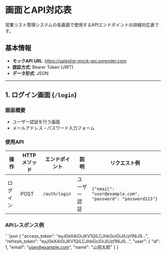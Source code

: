 # 画面とAPI対応表

営業リスト管理システムの各画面で使用するAPIエンドポイントの詳細対応表です。

## 基本情報

- **モックAPI URL**: https://saleslist-mock-api.onrender.com
- **認証方式**: Bearer Token (JWT)
- **データ形式**: JSON

---

## 1. ログイン画面 (`/login`)

### 画面概要
- ユーザー認証を行う画面
- メールアドレス・パスワード入力フォーム

### 使用API

| 操作 | HTTP メソッド | エンドポイント | 説明 | リクエスト例 |
|------|---------------|---------------|------|-------------|
| ログイン | POST | `/auth/login` | ユーザー認証 | `{"email": "user@example.com", "password": "password123"}` |

### APIレスポンス例
\`\`\`json
{
  "access_token": "eyJ0eXAiOiJKV1QiLCJhbGciOiJIUzI1NiJ9...",
  "refresh_token": "eyJ0eXAiOiJKV1QiLCJhbGciOiJIUzI1NiJ9...",
  "user": {
    "id": 1,
    "email": "user@example.com",
    "name": "山田太郎"
  }
}
